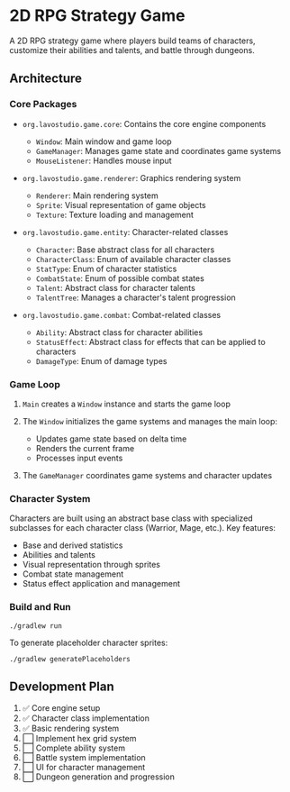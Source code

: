 # 2D RPG Strategy Game

A 2D RPG strategy game where players build teams of characters, customize their abilities and talents, and battle through dungeons.

## Architecture

### Core Packages

- `org.lavostudio.game.core`: Contains the core engine components
  - `Window`: Main window and game loop
  - `GameManager`: Manages game state and coordinates game systems
  - `MouseListener`: Handles mouse input

- `org.lavostudio.game.renderer`: Graphics rendering system
  - `Renderer`: Main rendering system
  - `Sprite`: Visual representation of game objects
  - `Texture`: Texture loading and management

- `org.lavostudio.game.entity`: Character-related classes
  - `Character`: Base abstract class for all characters
  - `CharacterClass`: Enum of available character classes
  - `StatType`: Enum of character statistics
  - `CombatState`: Enum of possible combat states
  - `Talent`: Abstract class for character talents
  - `TalentTree`: Manages a character's talent progression

- `org.lavostudio.game.combat`: Combat-related classes
  - `Ability`: Abstract class for character abilities
  - `StatusEffect`: Abstract class for effects that can be applied to characters
  - `DamageType`: Enum of damage types

### Game Loop

1. `Main` creates a `Window` instance and starts the game loop
2. The `Window` initializes the game systems and manages the main loop:
   - Updates game state based on delta time
   - Renders the current frame
   - Processes input events

3. The `GameManager` coordinates game systems and character updates

### Character System

Characters are built using an abstract base class with specialized subclasses for each character class (Warrior, Mage, etc.). Key features:

- Base and derived statistics
- Abilities and talents
- Visual representation through sprites
- Combat state management
- Status effect application and management

### Build and Run

```
./gradlew run
```

To generate placeholder character sprites:

```
./gradlew generatePlaceholders
```

## Development Plan

1. ✅ Core engine setup
2. ✅ Character class implementation
3. ✅ Basic rendering system
4. ⬜ Implement hex grid system
5. ⬜ Complete ability system
6. ⬜ Battle system implementation
7. ⬜ UI for character management
8. ⬜ Dungeon generation and progression 